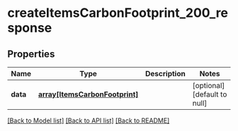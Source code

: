 # createItemsCarbonFootprint_200_response

## Properties
Name | Type | Description | Notes
------------ | ------------- | ------------- | -------------
**data** | [**array[ItemsCarbonFootprint]**](ItemsCarbonFootprint.md) |  | [optional] [default to null]

[[Back to Model list]](../README.md#documentation-for-models) [[Back to API list]](../README.md#documentation-for-api-endpoints) [[Back to README]](../README.md)


